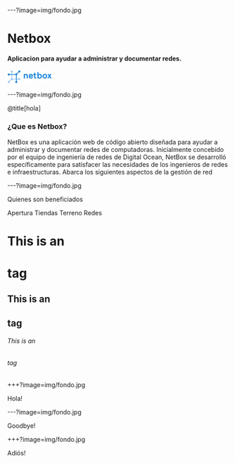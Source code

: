 ---?image=img/fondo.jpg

# Netbox


#### Aplicacion para ayudar a administrar y documentar redes.

![Logo](logo.jpg)

---?image=img/fondo.jpg

@title[hola]

### ¿Que es Netbox?

 NetBox es una aplicación web de código abierto diseñada para ayudar a administrar y documentar redes de computadoras. Inicialmente concebido por el equipo de ingeniería de redes de Digital Ocean, NetBox se desarrolló específicamente para satisfacer las necesidades de los ingenieros de redes e infraestructuras. Abarca los siguientes aspectos de la gestión de red


---?image=img/fondo.jpg

Quienes son beneficiados

Apertura
Tiendas
Terreno
Redes

# This is an <h1> tag
## This is an <h2> tag
###### This is an <h6> tag

+++?image=img/fondo.jpg

Hola!

---?image=img/fondo.jpg

Goodbye!

+++?image=img/fondo.jpg

Adiós!
